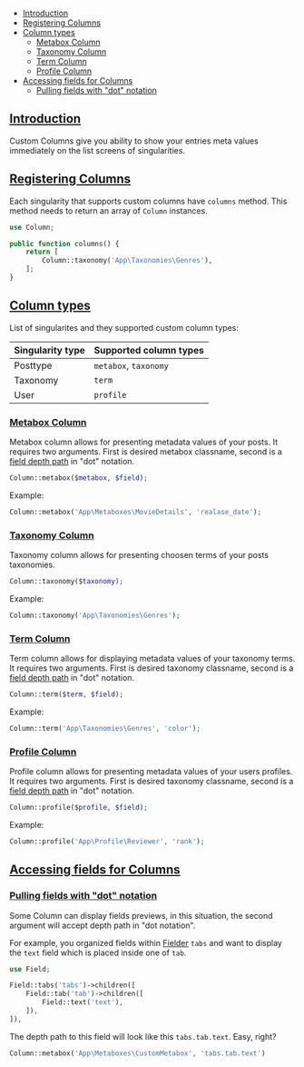 - [Introduction](#introduction)
- [Registering Columns](#registering-columns)
- [Column types](#column-types)
    + [Metabox Column](#metabox-column)
    + [Taxonomy Column](#taxonomy-column)
    + [Term Column](#term-column)
    + [Profile Column](#profile-column)
- [Accessing fields for Columns](#accessing-fields-for-columns)
    + [Pulling fields with "dot" notation](#pulling-out-fields-with-dot-notation)


<a name="introduction"></a>
## [Introduction](#introduction)

Custom Columns give you ability to show your entries meta values immediately on the list screens of singularities.

<a name="registering-columns"></a>
## [Registering Columns](#registering-columns)

Each singularity that supports custom columns have `columns` method. This method needs to return an array of `Column` instances.

```php
use Column;

public function columns() {
    return [
        Column::taxonomy('App\Taxonomies\Genres'),
    ];
}
```

<a name="column-types"></a>
## [Column types](#column-types)

List of singularites and they supported custom column types:

| Singularity type | Supported column types |
|---|---|
| Posttype | `metabox`, `taxonomy` |
| Taxonomy | `term` |
| User | `profile` |

<a name="metabox-column"></a>
### [Metabox Column](#metabox-column)

Metabox column allows for presenting metadata values of your posts. It requires two arguments. First is desired metabox classname, second is a [field depth path](#pulling-out-fields-with-dot-notation) in "dot" notation.

```php
Column::metabox($metabox, $field);
```
Example:

```php
Column::metabox('App\Metaboxes\MovieDetails', 'realase_date');
```

<a name="taxonomy-column"></a>
### [Taxonomy Column](#taxonomy-column)

Taxonomy column allows for presenting choosen terms of your posts taxonomies.

```php
Column::taxonomy($taxonomy);
```

Example:

```php
Column::taxonomy('App\Taxonomies\Genres');
```

<a name="term-column"></a>
### [Term Column](#term-column)

Term column allows for displaying metadata values of your taxonomy terms. It requires two arguments. First is desired taxonomy classname, second is a [field depth path](#pulling-out-fields-with-dot-notation) in "dot" notation.

```php
Column::term($term, $field);
```
Example:

```php
Column::term('App\Taxonomies\Genres', 'color');
```

<a name="profile-column"></a>
### [Profile Column](#profile-column)

Profile column allows for presenting metadata values of your users profiles. It requires two arguments. First is desired taxonomy classname, second is a [field depth path](#pulling-out-fields-with-dot-notation) in "dot" notation.

```php
Column::profile($profile, $field);
```
Example:

```php
Column::profile('App\Profile\Reviewer', 'rank');
```

<a name="accessing-fields-for-columns"></a>
## [Accessing fields for Columns](#accessing-fields-for-columns)

<a name="pulling-out-fields-with-dot-notation"></a>
### [Pulling fields with "dot" notation](#pulling-out-fields-with-dot-notation)

Some Column can display fields previews, in this situation, the second argument will accept depth path in "dot notation".

For example, you organized fields within [Fielder](/docs/introduction) `tabs` and want to display the `text` field which is placed inside one of `tab`.

```php
use Field;

Field::tabs('tabs')->children([
    Field::tab('tab')->children([
        Field::text('text'),
    ]),
]),
```

The depth path to this field will look like this `tabs.tab.text`. Easy, right?

```php
Column::metabox('App\Metaboxes\CustomMetabox', 'tabs.tab.text')
```
